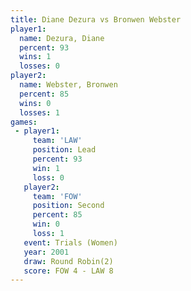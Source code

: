 ```yaml
---
title: Diane Dezura vs Bronwen Webster
player1:                
  name: Dezura, Diane   
  percent: 93           
  wins: 1               
  losses: 0             
player2:                
  name: Webster, Bronwen
  percent: 85           
  wins: 0               
  losses: 1             
games:
 - player1:        
     team: 'LAW'   
     position: Lead
     percent: 93   
     win: 1        
     loss: 0       
   player2:          
     team: 'FOW'     
     position: Second
     percent: 85     
     win: 0          
     loss: 1         
   event: Trials (Women)
   year: 2001           
   draw: Round Robin(2) 
   score: FOW 4 - LAW 8 
---
```


